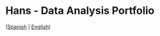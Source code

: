 # Hans - Data Analysis Portfolio 
([Spanish](https://github.com/HansAllTech/Hans_Data_Analysis_Portfolio/blob/main/Proyectos.md#tabla-de-contenido-es--en) | [English](https://github.com/HansAllTech/Hans_Data_Analysis_Portfolio/blob/main/Projects.md#table-of-content-es--en))                                                            
                                                                                                                                                                                  
                                                                                                                    
                                                                                                                                                                  
                                                                                                                          
                                                                                             
                                                                   
                                                 
                       
             
           
    
       
  
